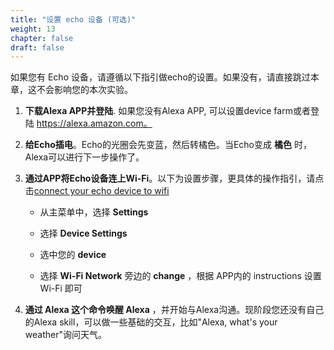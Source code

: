 ```yaml
---
title: "设置 echo 设备 (可选)"
weight: 13
chapter: false
draft: false
---
```


如果您有 Echo 设备，请遵循以下指引做echo的设置。如果没有，请直接跳过本章，这不会影响您的本次实验。

1. **下载Alexa APP并登陆**. 如果您没有Alexa APP, 可以设置device farm或者登陆 https://alexa.amazon.com。

1. **给Echo插电**。Echo的光圈会先变蓝，然后转橘色。当Echo变成 **橘色** 时，Alexa可以进行下一步操作了。

1. **通过APP将Echo设备连上Wi-Fi**。以下为设置步骤，更具体的操作指引，请点击[connect your echo device to wifi](https://www.amazon.com/gp/help/customer/display.html?nodeId=202179270)
    
   - 从主菜单中，选择 **Settings** 
   
   - 选择 **Device Settings** 
   
   - 选中您的 **device** 
   
   - 选择 **Wi-Fi Network** 旁边的 **change** ，根据 APP内的 instructions 设置 Wi-Fi 即可

1. **通过 Alexa 这个命令唤醒 Alexa** ，并开始与Alexa沟通。现阶段您还没有自己的Alexa skill，可以做一些基础的交互，比如"Alexa, what's your weather"询问天气。



